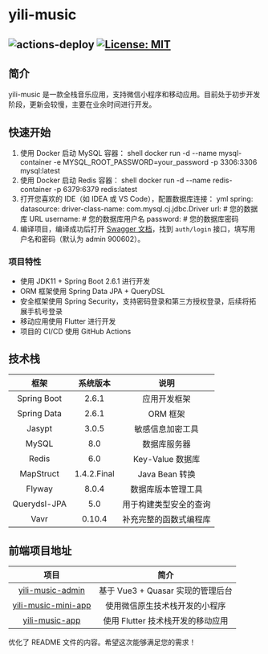 # yili-music

![actions-deploy](https://github.com/xianhua347/yili-music/actions/workflows/deploy.yml/badge.svg)
[![License: MIT](https://img.shields.io/badge/License-MIT-yellow.svg)](https://opensource.org/licenses/MIT)
---

## 简介

yili-music 是一款全栈音乐应用，支持微信小程序和移动应用。目前处于初步开发阶段，更新会较慢，主要在业余时间进行开发。

## 快速开始

1. 使用 Docker 启动 MySQL 容器：
   shell
   docker run -d --name mysql-container -e MYSQL_ROOT_PASSWORD=your_password -p 3306:3306 mysql:latest
2. 使用 Docker 启动 Redis 容器：
   shell
   docker run -d --name redis-container -p 6379:6379 redis:latest
3. 打开您喜欢的 IDE（如 IDEA 或 VS Code），配置数据库连接：
   yml
   spring:
   datasource:
   driver-class-name: com.mysql.cj.jdbc.Driver
   url:  # 您的数据库 URL
   username: # 您的数据库用户名
   password: # 您的数据库密码
4. 编译项目，编译成功后打开 [Swagger 文档](localhost:8084/swagger-ui.html#/)，找到  `auth/login`  接口，填写用户名和密码（默认为 admin 900602）。

### 项目特性

- 使用 JDK11 + Spring Boot 2.6.1 进行开发
- ORM 框架使用 Spring Data JPA + QueryDSL
- 安全框架使用 Spring Security，支持密码登录和第三方授权登录，后续将拓展手机号登录
- 移动应用使用 Flutter 进行开发
- 项目的 CI/CD 使用 GitHub Actions

## 技术栈

|      框架      |    系统版本     |      说明       |
|:------------:|:-----------:|:-------------:|
| Spring Boot  |    2.6.1    |    应用开发框架     |
| Spring Data  |    2.6.1    |    ORM 框架     |
|    Jasypt    |    3.0.5    |   敏感信息加密工具    |
|    MySQL     |     8.0     |    数据库服务器     |
|    Redis     |     6.0     | Key-Value 数据库 |
|  MapStruct   | 1.4.2.Final | Java Bean 转换  |
|    Flyway    |    8.0.4    |   数据库版本管理工具   |
| Querydsl-JPA |     5.0     |  用于构建类型安全的查询  |
|     Vavr     |   0.10.4    |  补充完整的函数式编程库  |

## 前端项目地址

|                                   项目                                   |            简介            |
|:----------------------------------------------------------------------:|:------------------------:|
|   [yili-music-admin](https://github.com/xianhua347/yili-music-admin)   | 基于 Vue3 + Quasar 实现的管理后台 |
| [yili-music-mini-app](https://github.com/xianhua347/yili-music-minapp) |     使用微信原生技术栈开发的小程序      |
|     [yili-music-app](https://github.com/xianhua347/liyi_music_app)     |  使用 Flutter 技术栈开发的移动应用   |

优化了 README 文件的内容。希望这次能够满足您的需求！
